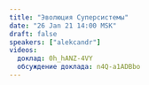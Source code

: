 ```yaml
---
title: "Эволюция Суперсистемы"
date: "26 Jan 21 14:00 MSK"
draft: false
speakers: ["alekcandr"]  
videos:
  доклад: 0h_hANZ-4VY
  обсуждение доклада: n4Q-a1ADBbo
--- 
```

